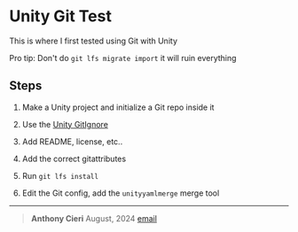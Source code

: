 
# Unity Git Test

This is where I first tested using Git with Unity

Pro tip: Don't do `git lfs migrate import` it will ruin everything

## Steps

1. Make a Unity project and initialize a Git repo inside it

2. Use the [Unity GitIgnore](https://github.com/github/gitignore/blob/main/Unity.gitignore)

3. Add README, license, etc..

4. Add the correct gitattributes

5. Run `git lfs install`

6. Edit the Git config, add the `unityyamlmerge` merge tool

---

> **Anthony Cieri** August, 2024 [email](mailto:anthony.cieri@hotmail.com)
